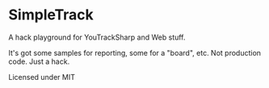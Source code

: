 # SimpleTrack

A hack playground for YouTrackSharp and Web stuff.

It's got some samples for reporting, some for a "board", etc. Not production code. Just a hack. 

Licensed under MIT
